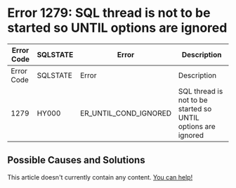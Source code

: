 
# Error 1279: SQL thread is not to be started so UNTIL options are ignored


| Error Code | SQLSTATE | Error | Description |
| --- | --- | --- | --- |
| Error Code | SQLSTATE | Error | Description |
| 1279 | HY000 | ER_UNTIL_COND_IGNORED | SQL thread is not to be started so UNTIL options are ignored |




## Possible Causes and Solutions


This article doesn't currently contain any content. [You can help!](/kb/en/writing-and-editing-knowledge-base-articles/)

